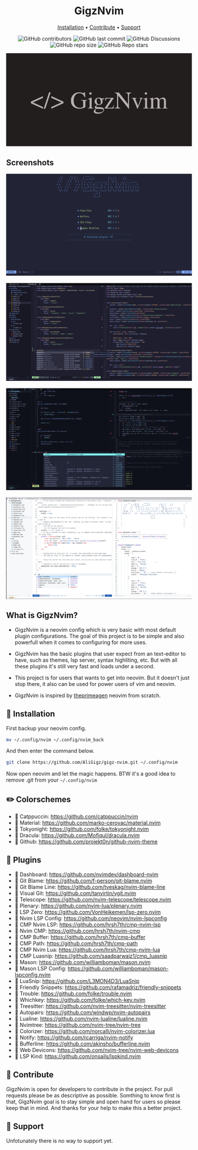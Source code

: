 <h1 align="center">GigzNvim</h1>

<div align="center">
    <a href="https://github.com/AliGigz/gigz-nvim?tab=readme-ov-file#--installation">Installation</a>
    <span> • </span>
    <a href="https://github.com/AliGigz/gigz-nvim?tab=readme-ov-file#--contribute">Contribute</a>
    <span> • </span>
    <a href="https://github.com/AliGigz/gigz-nvim?tab=readme-ov-file#--support">Support</a>
    <p></p>
</div>

<div align="center">

![GitHub contributors](https://img.shields.io/github/contributors/AliGigz/gigz-nvim?style=for-the-badge&label=%EF%82%9B%20Contributors&labelColor=%231a1b26&color=%23a9b1d6)
![GitHub last commit](https://img.shields.io/github/last-commit/AliGigz/gigz-nvim?style=for-the-badge&label=%EF%82%9B%20Last%20Commit&labelColor=%231a1b26&color=%23a9b1d6)
![GitHub Discussions](https://img.shields.io/github/discussions/AliGigz/gigz-nvim?style=for-the-badge&label=%EF%82%9B%20Discussions&labelColor=%231a1b26&color=%23a9b1d6)
![GitHub repo size](https://img.shields.io/github/repo-size/AliGigz/gigz-nvim?style=for-the-badge&label=%EF%82%9B%20Size&labelColor=%231a1b26&color=%23a9b1d6)
![GitHub Repo stars](https://img.shields.io/github/stars/AlIGigz/gigz-nvim?style=for-the-badge&label=%EF%82%9B%20Stars&labelColor=%231a1b26&color=%23a9b1d6)

</div>

<div align="center">
    <img src="https://github.com/AliGigz/gigz-nvim/blob/main/logos/GigzNvim.png">
</div>

## Screenshots
<div align="center">
    <img src="https://github.com/AliGigz/gigz-nvim/blob/main/screenshots/gigz-nvim-dash.png">
    <br>
    <br>
    <img src="https://github.com/AliGigz/gigz-nvim/blob/main/screenshots/gigz-nvim-py.png">
    <br>
    <br>
    <img src="https://github.com/AliGigz/gigz-nvim/blob/main/screenshots/gigz-nvim-c.png">
    <br>
    <br>
    <img src="https://github.com/AliGigz/gigz-nvim/blob/main/screenshots/gigz-nvim-lua.png">
</div>

## What is GigzNvim?
- GigzNvim is a neovim config which is very basic with most default plugin configurations. The goal of this project is to be simple and also powerfull when it comes to configuring for more uses.

- GigzNvim has the basic plugins that user expect from an text-editor to have, such as themes, lsp server, syntax highliting, etc. But with all these plugins it's still very fast and loads under a second.

- This project is for users that wants to get into neovim. But it doesn't just stop there, it also can be used for power users of vim and neovim.

- GigzNvim is inspired by <a href="https://github.com/theprimeagen">theprimeagen</a> neovim from scratch.


## 🔨  Installation
First backup your neovim config.
```sh
mv ~/.config/nvim ~/.config/nvim_back
```
And then enter the command below.
```sh
git clone https://github.com/AliGigz/gigz-nvim.git ~/.config/nvim
```
Now open neovim and let the magic happens.
BTW it's a good idea to remove .git from your `~/.config/nvim`

## ✏️  Colorschemes
-   Catppuccin: https://github.com/catppuccin/nvim
-   Material: https://github.com/marko-cerovac/material.nvim
-   Tokyonight: https://github.com/folke/tokyonight.nvim
-   Dracula: https://github.com/Mofiqul/dracula.nvim
-   Github: https://github.com/projekt0n/github-nvim-theme

## 🚀  Plugins
-   Dashboard: https://github.com/nvimdev/dashboard-nvim
-   Git Blame: https://github.com/f-person/git-blame.nvim
-   Git Blame Line: https://github.com/tveskag/nvim-blame-line
-   Visual Git: https://github.com/tanvirtin/vgit.nvim
-   Telescope: https://github.com/nvim-telescope/telescope.nvim
-   Plenary: https://github.com/nvim-lua/plenary.nvim
-   LSP Zero: https://github.com/VonHeikemen/lsp-zero.nvim
-   Nvim LSP Config: https://github.com/neovim/nvim-lspconfig
-   CMP Nvim LSP: https://github.com/hrsh7th/cmp-nvim-lsp
-   Nvim CMP: https://github.com/hrsh7th/nvim-cmp
-   CMP Buffer: https://github.com/hrsh7th/cmp-buffer
-   CMP Path: https://github.com/hrsh7th/cmp-path
-   CMP Nvim Lua: https://github.com/hrsh7th/cmp-nvim-lua
-   CMP Luasnip: https://github.com/saadparwaiz1/cmp_luasnip
-   Mason: https://github.com/williamboman/mason.nvim
-   Mason LSP Config: https://github.com/williamboman/mason-lspconfig.nvim
-   LuaSnip: https://github.com/L3MON4D3/LuaSnip
-   Friendly Snippets: https://github.com/rafamadriz/friendly-snippets
-   Trouble: https://github.com/folke/trouble.nvim
-   Whichkey: https://github.com/folke/which-key.nvim
-   Treesitter: https://github.com/nvim-treesitter/nvim-treesitter
-   Autopairs: https://github.com/windwp/nvim-autopairs
-   Lualine: https://github.com/nvim-lualine/lualine.nvim
-   Nvimtree: https://github.com/nvim-tree/nvim-tree
-   Colorizer: https://github.com/norcalli/nvim-colorizer.lua
-   Notify: https://github.com/rcarriga/nvim-notify
-   Bufferline: https://github.com/akinsho/bufferline.nvim
-   Web Devicons: https://github.com/nvim-tree/nvim-web-devicons
-   LSP Kind: https://github.com/onsails/lspkind.nvim

## 👥  Contribute
GigzNvim is open for developers to contribute in the project. For pull requests please be as descriptive as possible. Somthing to know first is that, GigzNvim goal is to stay simple and open hand for users so please keep that in mind. And thanks for your help to make this a better project.

## 💖  Support
Unfotunately there is no way to support yet.

